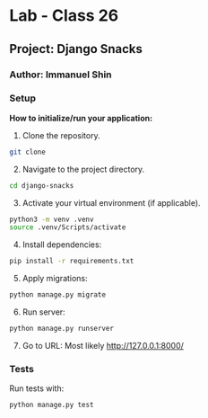 # Lab - Class 26

## Project: Django Snacks

### Author: Immanuel Shin

### Setup

**How to initialize/run your application:**
  1. Clone the repository.
   ```bash
   git clone
   ```
  2. Navigate to the project directory.
   ```bash
   cd django-snacks
   ```
  3. Activate your virtual environment (if applicable).
   ```bash
   python3 -m venv .venv
   source .venv/Scripts/activate
   ```
  4. Install dependencies:
   ```bash
   pip install -r requirements.txt
   ```
  5. Apply migrations:
  ```bash
  python manage.py migrate
  ```
  6. Run server:
  ```bash
  python manage.py runserver
  ```
  7. Go to URL: Most likely http://127.0.0.1:8000/

### Tests

Run tests with:
```bash
python manage.py test
```
